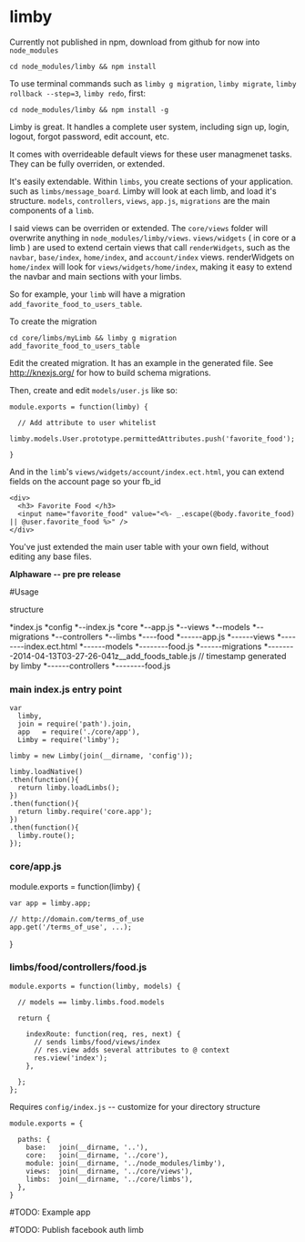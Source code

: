 limby
=====

Currently not published in npm, download from github for now into `node_modules`

    cd node_modules/limby && npm install
    
To use terminal commands such as `limby g migration`, `limby migrate`, `limby rollback --step=3`, `limby redo`, first:

    cd node_modules/limby && npm install -g

Limby is great.  It handles a complete user system, including sign up, login, logout, forgot password, edit account, etc.

It comes with overrideable default views for these user managmenet tasks.  They can be fully overriden, or extended.


It's easily extendable.  Within `limbs`, you create sections of your application.  such as `limbs/message_board`.
Limby will look at each limb, and load it's structure.  `models`, `controllers`, `views`, `app.js`, `migrations` are the main components of a `limb`.

I said views can be overriden or extended.  The `core/views` folder will overwrite anything in `node_modules/limby/views`.
`views/widgets` ( in core or a limb ) are used to extend certain views that call `renderWidgets`, such as the `navbar`, `base/index`, `home/index`, and `account/index` views.
renderWidgets on `home/index` will look for `views/widgets/home/index`, making it easy to extend the navbar and main sections with your limbs.

So for example, your `limb` will have a migration `add_favorite_food_to_users_table`.

To create the migration

    cd core/limbs/myLimb && limby g migration add_favorite_food_to_users_table
    
Edit the created migration.  It has an example in the generated file.  See http://knexjs.org/ for how to build schema migrations.

Then, create and edit `models/user.js` like so:

    module.exports = function(limby) {

      // Add attribute to user whitelist    
      limby.models.User.prototype.permittedAttributes.push('favorite_food');
      
    }

And in the `limb`'s `views/widgets/account/index.ect.html`, you can extend fields on the account page so your fb_id
    
    <div>
      <h3> Favorite Food </h3>
      <input name="favorite_food" value="<%- _.escape(@body.favorite_food) || @user.favorite_food %>" />
    </div>
    
You've just extended the main user table with your own field, without editing any base files.
    
__Alphaware -- pre pre release__


#Usage

structure

*index.js
*config
*--index.js
*core
*--app.js
*--views
*--models
*--migrations
*--controllers
*--limbs
*----food
*------app.js
*------views
*--------index.ect.html
*------models
*--------food.js
*------migrations
*--------2014-04-13T03-27-26-041z__add_foods_table.js // timestamp generated by limby
*------controllers
*--------food.js

### main index.js entry point

    var
      limby,
      join = require('path').join,
      app   = require('./core/app'),
      Limby = require('limby');
    
    limby = new Limby(join(__dirname, 'config'));
    
    limby.loadNative()
    .then(function(){
      return limby.loadLimbs();
    })
    .then(function(){
      return limby.require('core.app');
    })
    .then(function(){
      limby.route();
    });

### core/app.js

  module.exports = function(limby) {
  
    var app = limby.app;
    
    // http://domain.com/terms_of_use
    app.get('/terms_of_use', ...);
  
  }
  
  
### limbs/food/controllers/food.js
  
    module.exports = function(limby, models) {
    
      // models == limby.limbs.food.models
      
      return {
      
        indexRoute: function(req, res, next) {
          // sends limbs/food/views/index
          // res.view adds several attributes to @ context
          res.view('index');
        },
      
      };
    };
    
Requires `config/index.js` -- customize for your directory structure

    module.exports = {
    
      paths: {
        base:   join(__dirname, '..'),
        core:   join(__dirname, '../core'),
        module: join(__dirname, '../node_modules/limby'),
        views:  join(__dirname, '../core/views'),
        limbs:  join(__dirname, '../core/limbs'),
      },
    }



#TODO: Example app

#TODO: Publish facebook auth limb
